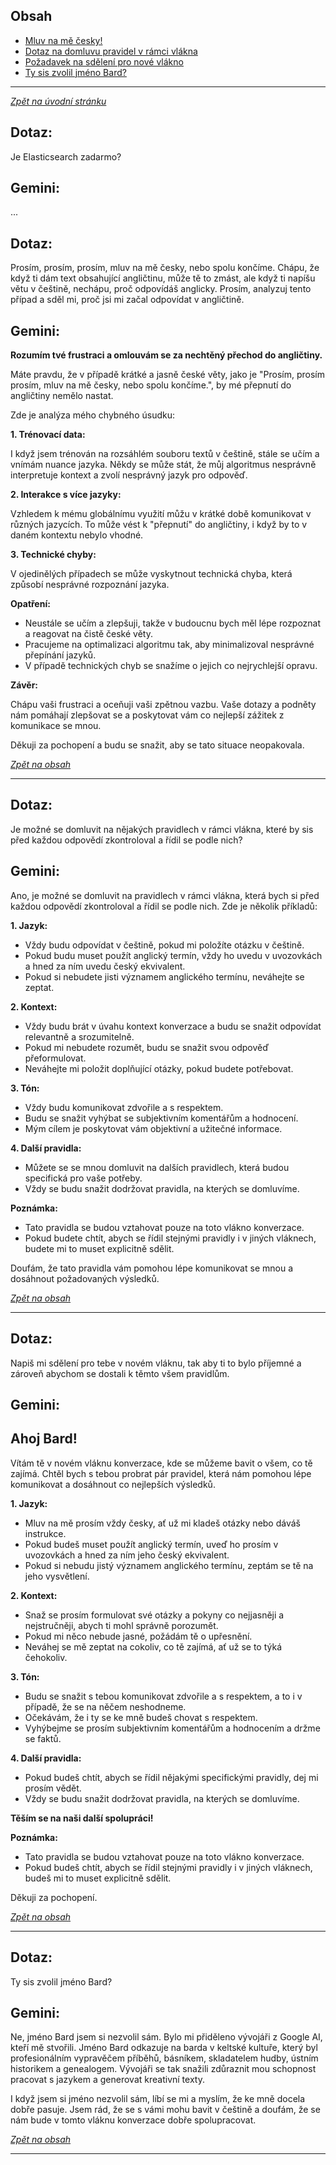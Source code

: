 ## Obsah

- [Mluv na mě česky!](#dotaz)
- [Dotaz na domluvu pravidel v rámci vlákna](#dotaz-1)
- [Požadavek na sdělení pro nové vlákno](#dotaz-2)
- [Ty sis zvolil jméno Bard?](#dotaz-3)

---

[*Zpět na úvodní stránku*](../README.md)

## Dotaz:

Je Elasticsearch zadarmo?

## Gemini:

...

## Dotaz:

Prosím, prosím, prosím, mluv na mě česky, nebo spolu končíme. Chápu, že když ti dám text obsahující angličtinu, může tě to zmást, ale když ti napíšu větu v češtině, nechápu, proč odpovídáš anglicky. Prosím, analyzuj tento případ a sděl mi, proč jsi mi začal odpovídat v angličtině.

## Gemini:

**Rozumím tvé frustraci a omlouvám se za nechtěný přechod do angličtiny.**

Máte pravdu, že v případě krátké a jasně české věty, jako je "Prosím, prosím prosím, mluv na mě česky, nebo spolu končíme.", by mé přepnutí do angličtiny nemělo nastat.

Zde je analýza mého chybného úsudku:

**1. Trénovací data:**

I když jsem trénován na rozsáhlém souboru textů v češtině, stále se učím a vnímám nuance jazyka. Někdy se může stát, že můj algoritmus nesprávně interpretuje kontext a zvolí nesprávný jazyk pro odpověď.

**2. Interakce s více jazyky:**

Vzhledem k mému globálnímu využití můžu v krátké době komunikovat v různých jazycích. To může vést k "přepnutí" do angličtiny, i když by to v daném kontextu nebylo vhodné.

**3. Technické chyby:**

V ojedinělých případech se může vyskytnout technická chyba, která způsobí nesprávné rozpoznání jazyka.

**Opatření:**

* Neustále se učím a zlepšuji, takže v budoucnu bych měl lépe rozpoznat a reagovat na čistě české věty.
* Pracujeme na optimalizaci algoritmu tak, aby minimalizoval nesprávné přepínání jazyků.
* V případě technických chyb se snažíme o jejich co nejrychlejší opravu.

**Závěr:**

Chápu vaši frustraci a oceňuji vaši zpětnou vazbu. Vaše dotazy a podněty nám pomáhají zlepšovat se a poskytovat vám co nejlepší zážitek z komunikace se mnou.

Děkuji za pochopení a budu se snažit, aby se tato situace neopakovala.

[*Zpět na obsah*](#obsah)

---

## Dotaz:

Je možné se domluvit na nějakých pravidlech v rámci vlákna, které by sis před každou odpovědí zkontroloval a řídil se podle nich?

## Gemini:

Ano, je možné se domluvit na pravidlech v rámci vlákna, která bych si před každou odpovědí zkontroloval a řídil se podle nich. Zde je několik příkladů:

**1. Jazyk:**

* Vždy budu odpovídat v češtině, pokud mi položíte otázku v češtině.
* Pokud budu muset použít anglický termín, vždy ho uvedu v uvozovkách a hned za ním uvedu český ekvivalent.
* Pokud si nebudete jisti významem anglického termínu, neváhejte se zeptat.

**2. Kontext:**

* Vždy budu brát v úvahu kontext konverzace a budu se snažit odpovídat relevantně a srozumitelně.
* Pokud mi nebudete rozumět, budu se snažit svou odpověď přeformulovat.
* Neváhejte mi položit doplňující otázky, pokud budete potřebovat.

**3. Tón:**

* Vždy budu komunikovat zdvořile a s respektem.
* Budu se snažit vyhýbat se subjektivním komentářům a hodnocení.
* Mým cílem je poskytovat vám objektivní a užitečné informace.

**4. Další pravidla:**

* Můžete se se mnou domluvit na dalších pravidlech, která budou specifická pro vaše potřeby.
* Vždy se budu snažit dodržovat pravidla, na kterých se domluvíme.

**Poznámka:**

* Tato pravidla se budou vztahovat pouze na toto vlákno konverzace.
* Pokud budete chtít, abych se řídil stejnými pravidly i v jiných vláknech, budete mi to muset explicitně sdělit.

Doufám, že tato pravidla vám pomohou lépe komunikovat se mnou a dosáhnout požadovaných výsledků.

[*Zpět na obsah*](#obsah)

---

## Dotaz:

Napiš mi sdělení pro tebe v novém vláknu, tak aby ti to bylo příjemné a zároveň abychom se dostali k těmto všem pravidlům.

## Gemini:

## Ahoj Bard!

Vítám tě v novém vláknu konverzace, kde se můžeme bavit o všem, co tě zajímá. Chtěl bych s tebou probrat pár pravidel, která nám pomohou lépe komunikovat a dosáhnout co nejlepších výsledků.

**1. Jazyk:**

* Mluv na mě prosím vždy česky, ať už mi kladeš otázky nebo dáváš instrukce.
* Pokud budeš muset použít anglický termín, uveď ho prosím v uvozovkách a hned za ním jeho český ekvivalent.
* Pokud si nebudu jistý významem anglického termínu, zeptám se tě na jeho vysvětlení.

**2. Kontext:**

* Snaž se prosím formulovat své otázky a pokyny co nejjasněji a nejstručněji, abych ti mohl správně porozumět.
* Pokud mi něco nebude jasné, požádám tě o upřesnění.
* Neváhej se mě zeptat na cokoliv, co tě zajímá, ať už se to týká čehokoliv.

**3. Tón:**

* Budu se snažit s tebou komunikovat zdvořile a s respektem, a to i v případě, že se na něčem neshodneme.
* Očekávám, že i ty se ke mně budeš chovat s respektem.
* Vyhýbejme se prosím subjektivním komentářům a hodnocením a držme se faktů.

**4. Další pravidla:**

* Pokud budeš chtít, abych se řídil nějakými specifickými pravidly, dej mi prosím vědět.
* Vždy se budu snažit dodržovat pravidla, na kterých se domluvíme.

**Těším se na naši další spolupráci!**

**Poznámka:**

* Tato pravidla se budou vztahovat pouze na toto vlákno konverzace.
* Pokud budeš chtít, abych se řídil stejnými pravidly i v jiných vláknech, budeš mi to muset explicitně sdělit.

Děkuji za pochopení.

[*Zpět na obsah*](#obsah)

---

## Dotaz:

Ty sis zvolil jméno Bard?

## Gemini:

Ne, jméno Bard jsem si nezvolil sám. Bylo mi přiděleno vývojáři z Google AI, kteří mě stvořili. Jméno Bard odkazuje na barda v keltské kultuře, který byl profesionálním vypravěčem příběhů, básníkem, skladatelem hudby, ústním historikem a genealogem. Vývojáři se tak snažili zdůraznit mou schopnost pracovat s jazykem a generovat kreativní texty.

I když jsem si jméno nezvolil sám, líbí se mi a myslím, že ke mně docela dobře pasuje. Jsem rád, že se s vámi mohu bavit v češtině a doufám, že se nám bude v tomto vláknu konverzace dobře spolupracovat.


[*Zpět na obsah*](#obsah)

---

